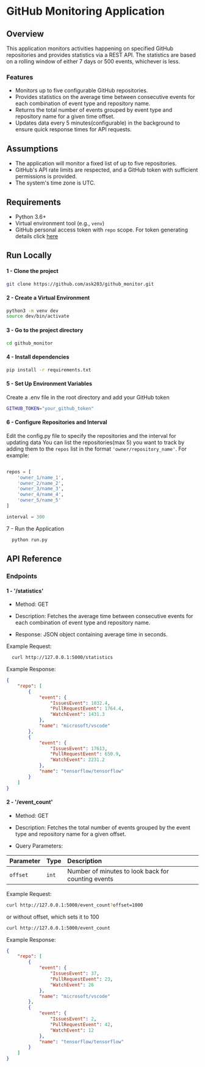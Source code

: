 
# GitHub Monitoring Application

## Overview

This application monitors activities happening on specified GitHub repositories and provides statistics via a REST API. The statistics are based on a rolling window of either 7 days or 500 events, whichever is less. 

### Features

- Monitors up to five configurable GitHub repositories.
- Provides statistics on the average time between consecutive events for each combination of event type and repository name.
- Returns the total number of events grouped by event type and repository name for a given time offset.
- Updates data every 5 minutes(configurable) in the background to ensure quick response times for API requests.

## Assumptions

- The application will monitor a fixed list of up to five repositories.
- GitHub's API rate limits are respected, and a GitHub token with sufficient permissions is provided.
- The system's time zone is UTC.

## Requirements

- Python 3.6+
- Virtual environment tool (e.g., `venv`)
- GitHub personal access token with `repo` scope. For token generating details click [here](https://docs.github.com/en/authentication/keeping-your-account-and-data-secure/managing-your-personal-access-tokens#creating-a-personal-access-token-classic)


## Run Locally

#### 1 - Clone the project

```bash
git clone https://github.com/ask203/github_monitor.git
```
#### 2 - Create a Virtual Environment
```bash
python3 -m venv dev
source dev/bin/activate
```
####  3 - Go to the project directory

```bash
cd github_monitor
```

#### 4 - Install dependencies

```bash
pip install -r requirements.txt
```

#### 5 - Set Up Environment Variables

Create a .env file in the root directory and add your GitHub token

```bash
GITHUB_TOKEN="your_github_token"
```
#### 6 - Configure Repositories and Interval

Edit the config.py file to specify the repositories and the interval for updating data
You can list the repositories(max 5) you want to track by adding them to the `repos` list in the format `'owner/repository_name'`. For example:

```python

repos = [
    'owner_1/name_1',
    'owner_2/name_2',
    'owner_3/name_3',
    'owner_4/name_4',
    'owner_5/name_5'
]

interval = 300
```

7 - Run the Application

```bash
  python run.py
```



## API Reference

### Endpoints

#### 1 - '/statistics'
- Method: GET

- Description: Fetches the average time between consecutive events for each combination of event type and repository name.

- Response: JSON object containing average time in seconds.

Example Request:

```sh
  curl http://127.0.0.1:5000/statistics
```
Example Response:

```json
{
    "repo": [
        {
            "event": {
                "IssuesEvent": 1032.4,
                "PullRequestEvent": 1764.4,
                "WatchEvent": 1431.3
            },
            "name": "microsoft/vscode"
        },
        {
            "event": {
                "IssuesEvent": 17613,
                "PullRequestEvent": 650.9,
                "WatchEvent": 2231.2
            },
            "name": "tensorflow/tensorflow"
        }
    ]
}
```

#### 2 - '/event_count'

- Method: GET

- Description: Fetches the total number of events grouped by the event type and repository name for a given offset.

- Query Parameters:

| Parameter | Type     | Description                                        |
| :-------- | :------- | :------------------------------------------------- |
| `offset`  |   `int`  | Number of minutes to look back for counting events |

Example Request:

```sh
curl http://127.0.0.1:5000/event_count?offset=1000
``` 
or without offset, which sets it to 100

```sh
curl http://127.0.0.1:5000/event_count
```
Example Response:

```json
{
    "repo": [
        {
            "event": {
                "IssuesEvent": 37,
                "PullRequestEvent": 23,
                "WatchEvent": 26
            },
            "name": "microsoft/vscode"
        },
        {
            "event": {
                "IssuesEvent": 2,
                "PullRequestEvent": 42,
                "WatchEvent": 12
            },
            "name": "tensorflow/tensorflow"
        }
    ]
}
```
